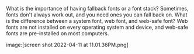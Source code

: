 What is the importance of having fallback fonts or a font stack?
Sometimes, fonts don't always work out, and you need ones you can fall back on.
What is the difference between a system font, web font, and web-safe font?
Web fonts are not installed on every operating system and device, and web-safe fonts are pre-installed on most computers.

image:[screen shot 2022-04-11 at 11.01.36PM.png]
